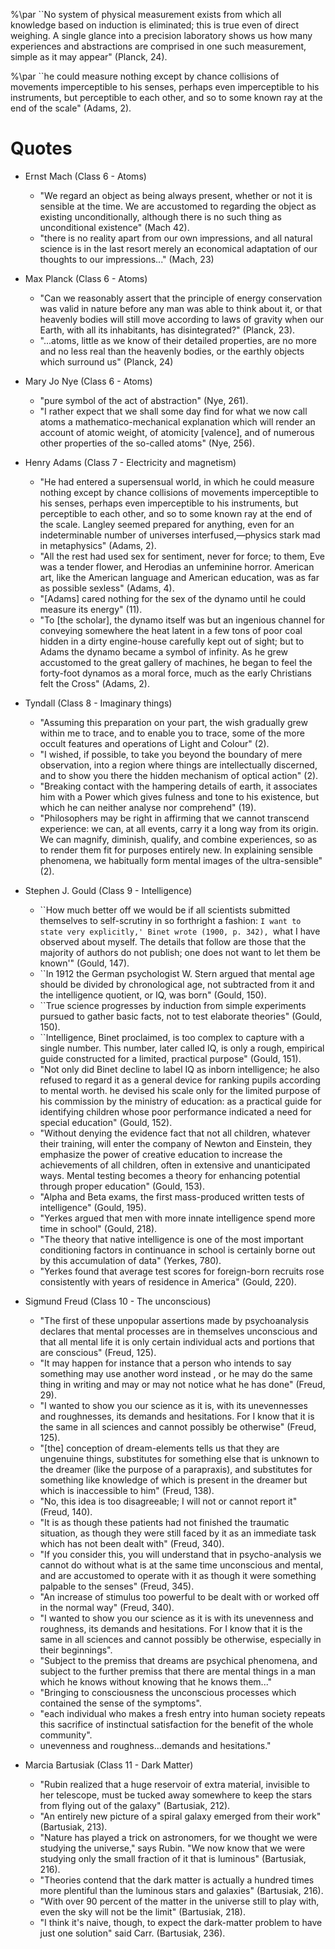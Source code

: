 %\par ``No system of physical measurement exists from which all knowledge based on induction is eliminated; this is true even of direct weighing. A single glance into a precision laboratory shows us how many experiences and abstractions are comprised in one such measurement, simple as it may appear" (Planck, 24).

%\par ``he could measure nothing except by chance collisions of movements imperceptible to his senses, perhaps even imperceptible to his instruments, but perceptible to each other, and so to some known ray at the end of the scale" (Adams, 2).

# Quotes

- Ernst Mach (Class 6 - Atoms)
    - "We regard an object as being always present, whether or not it is sensible at the time. We are accustomed to regarding the object as existing unconditionally, although there is no such thing as unconditional existence" (Mach 42).
    - "there is no reality apart from our own impressions, and all natural science is in the last resort merely an economical adaptation of our thoughts to our impressions..." (Mach, 23)

- Max Planck (Class 6 - Atoms)
    - "Can we reasonably assert that the principle of energy conservation was valid in nature before any man was able to think about it, or that heavenly bodies will still move according to laws of gravity when our Earth, with all its inhabitants, has disintegrated?" (Planck, 23).
    - "...atoms, little as we know of their detailed properties, are no more and no less real than the heavenly bodies, or the earthly objects which surround us" (Planck, 24)

- Mary Jo Nye (Class 6 - Atoms)
    - "pure symbol of the act of abstraction" (Nye, 261).
    - "I rather expect that we shall some day find for what we now call atoms a mathematico-mechanical explanation which will render an account of atomic weight, of atomicity [valence], and of numerous other properties of the so-called atoms" (Nye, 256).

- Henry Adams (Class 7 - Electricity and magnetism)
    - "He had entered a supersensual world, in which he could measure nothing except by chance collisions of movements imperceptible to his senses, perhaps even imperceptible to his instruments, but perceptible to each other, and so to some known ray at the end of the scale. Langley seemed prepared for anything, even for an indeterminable number of universes interfused,—physics stark mad in metaphysics" (Adams, 2).
    - "All the rest had used sex for sentiment, never for force; to them, Eve was a tender flower, and Herodias an unfeminine horror. American art, like the American language and American education, was as far as possible sexless" (Adams, 4).
    - "[Adams] cared nothing for the sex of the dynamo until he could measure its energy" (11).
    - "To [the scholar], the dynamo itself was but an ingenious channel for conveying somewhere the heat latent in a few tons of poor coal hidden in a dirty engine-house carefully kept out of sight; but to Adams the dynamo became a symbol of infinity. As he grew accustomed to the great gallery of machines, he began to feel the forty-foot dynamos as a moral force, much as the early Christians felt the Cross" (Adams, 2).

- Tyndall (Class 8 - Imaginary things)
    - "Assuming this preparation on your part, the wish gradually grew within me to trace, and to enable you to trace, some of the more occult features and operations of Light and Colour" (2).
    - "I wished, if possible, to take you beyond the boundary of mere observation, into a region where things are intellectually discerned, and to show you there the hidden mechanism of optical action" (2).
    - "Breaking contact with the hampering details of earth, it associates him with a Power which gives fulness and tone to his existence, but which he can neither analyse nor comprehend" (19).
    - "Philosophers may be right in affirming that we cannot transcend experience: we can, at all events, carry it a long way from its origin. We can magnify, diminish, qualify, and combine experiences, so as to render them fit for purposes entirely new. In explaining sensible phenomena, we habitually form mental images of the ultra-sensible" (2).

- Stephen J. Gould (Class 9 - Intelligence)
    - ``How much better off we would be if all scientists submitted themselves to self-scrutiny in so forthright a fashion: `I want to state very explicitly,' Binet wrote (1900, p. 342), `what I have observed about myself. The details that follow are those that the majority of authors do not publish; one does not want to let them be known'" (Gould, 147).
    - ``In 1912 the German psychologist W. Stern argued that mental age should be divided by chronological age, not subtracted from it and the intelligence quotient, or IQ, was born" (Gould, 150).
    - ``True science progresses by induction from simple experiments pursued to gather basic facts, not to test elaborate theories" (Gould, 150).
    - ``Intelligence, Binet proclaimed, is too complex to capture with a single number. This number, later called IQ, is only a rough, empirical guide constructed for a limited, practical purpose" (Gould, 151).
    - "Not only did Binet decline to label IQ as inborn intelligence; he also refused to regard it as a general device for ranking pupils according to mental worth. he devised his scale only for the limited purpose of his commission by the ministry of education: as a practical guide for identifying children whose poor performance indicated a need for special education" (Gould, 152).
    - "Without denying the evidence fact that not all children, whatever their training, will enter the company of Newton and Einstein, they emphasize the power of creative education to increase the achievements of all children, often in extensive and unanticipated ways. Mental testing becomes a theory for enhancing potential through proper education" (Gould, 153).
    - "Alpha and Beta exams, the first mass-produced written tests of intelligence" (Gould, 195).
    - "Yerkes argued that men with more innate intelligence spend more time in school" (Gould, 218).
    - "The theory that native intelligence is one of the most important conditioning factors in continuance in school is certainly borne out by this accumulation of data" (Yerkes, 780).
    - "Yerkes found that average test scores for foreign-born recruits rose consistently with years of residence in America" (Gould, 220).

- Sigmund Freud (Class 10 - The unconscious)
    - "The first of these unpopular assertions made by psychoanalysis declares that mental processes are in themselves unconscious and that all mental life it is only certain individual acts and portions that are conscious" (Freud, 125).
    - "It may happen for instance that a person who intends to say something may use another word instead , or he may do the same thing in writing and may or may not notice what he has done" (Freud, 29).
    - "I wanted to show you our science as it is, with its unevennesses and roughnesses, its demands and hesitations. For I know that it is the same in all sciences and cannot possibly be otherwise" (Freud, 125).
    - "[the] conception of dream-elements tells us that they are ungenuine things, substitutes for something else that is unknown to the dreamer (like the purpose of a parapraxis), and substitutes for something like knowledge of which is present in the dreamer but which is inaccessible to him" (Freud, 138).
    - "No, this idea is too disagreeable; I will not or cannot report it" (Freud, 140).
    - "It is as though these patients had not finished the traumatic situation, as though they were still faced by it as an immediate task which has not been dealt with" (Freud, 340).
    - "If you consider this, you will understand that in psycho-analysis we cannot do without what is at the same time unconscious and mental, and are accustomed to operate with it as though it were something palpable to the senses" (Freud, 345).
    - "An increase of stimulus too powerful to be dealt with or worked off in the normal way" (Freud, 340).
    - "I wanted to show you our science as it is with its unevenness and roughness, its demands and hesitations. For I know that it is the same in all sciences and cannot possibly be otherwise, especially in their beginnings".
    - "Subject to the premiss that dreams are psychical phenomena, and subject to the further premiss that there are mental things in a man which he knows without knowing that he knows them..."
    - "Bringing to consciousness the unconscious processes which contained the sense of the symptoms".
    - "each individual who makes a fresh entry into human society repeats this sacrifice of instinctual satisfaction for the benefit of the whole community".
    - unevenness and roughness...demands and hesitations."

- Marcia Bartusiak (Class 11 - Dark Matter)
    - "Rubin realized that a huge reservoir of extra material, invisible to her telescope, must be tucked away somewhere to keep the stars from flying out of the galaxy" (Bartusiak, 212).
    - "An entirely new picture of a spiral galaxy emerged from their work" (Bartusiak, 213).
    - "Nature has played a trick on astronomers, for we thought we were studying the universe," says Rubin. "We now know that we were studying only the small fraction of it that is luminous" (Bartusiak, 216).
    - "Theories contend that the dark matter is actually a hundred times more plentiful than the luminous stars and galaxies" (Bartusiak, 216).
    - "With over 90 percent of the matter in the universe still to play with, even the sky will not be the limit" (Bartusiak, 218).
    - "I think it's naive, though, to expect the dark-matter problem to have just one solution" said Carr. (Bartusiak, 236).